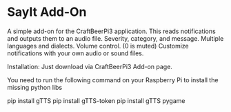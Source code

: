 # SayIt Add-On
A simple add-on for the CraftBeerPi3 application. This reads notifications and outputs them to an audio file. Severity, category, and message.
Multiple languages and dialects.
Volume control. (0 is muted)
Customize notifications with your own audio or sound files.

Installation:
Just download via CraftBeerPi3 Add-on page.

You need to run the following command on your Raspberry Pi to install the missing python libs

pip install gTTS
pip install gTTS-token
pip install gTTS pygame
